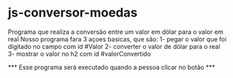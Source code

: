 # js-conversor-moedas
  Programa que realiza a conversão entre um valor em dólar para o valor em real
Nosso programa fara 3 açoes basicas, que são: 
1- pegar o valor que foi digitado no campo com id #Valor
2- converter o valor de dólar para o real
3- mostrar o valor no h2 com id #valorConvertido

*** Esse programa será executado quando a pessoa clicar no botão ***